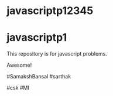 
# javascriptp12345

# javascriptp1


This repository is for javascript problems.









Awesome!

#SamakshBansal
#sarthak

#csk
#MI
